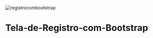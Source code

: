 ![registrocombootstrap](https://user-images.githubusercontent.com/124325604/219533336-eeadedf0-067e-4fd4-8d83-4e4546602598.png)
# Tela-de-Registro-com-Bootstrap
